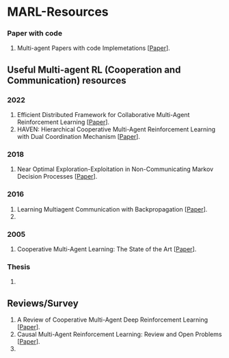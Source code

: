 # MARL-Resources
### Paper with code
1. Multi-agent Papers with code Implemetations [[Paper](https://paperswithcode.com/task/multi-agent-reinforcement-learning/latest)].

## Useful Multi-agent RL (Cooperation and Communication) resources 

### 2022
1. Efficient Distributed Framework for Collaborative Multi-Agent Reinforcement Learning [[Paper](https://arxiv.org/abs/2205.05248)].
2. HAVEN: Hierarchical Cooperative Multi-Agent Reinforcement Learning with Dual Coordination Mechanism [[Paper](https://arxiv.org/abs/2110.07246)].

### 2018
1. Near Optimal Exploration-Exploitation in Non-Communicating Markov Decision Processes [[Paper](https://core.ac.uk/display/162958554?source=2)].

### 2016
1. Learning Multiagent Communication with Backpropagation [[Paper](https://papers.nips.cc/paper/2016/hash/55b1927fdafef39c48e5b73b5d61ea60-Abstract.html)].
2. 


### 2005
1. Cooperative Multi-Agent Learning: The State of the Art [[Paper](https://link.springer.com/article/10.1007/s10458-005-2631-2)].

### Thesis
1. 

## Reviews/Survey
1. A Review of Cooperative Multi-Agent Deep Reinforcement Learning [[Paper](https://deepai.org/publication/a-review-of-cooperative-multi-agent-deep-reinforcement-learning)].
2. Causal Multi-Agent Reinforcement Learning: Review and Open Problems [[Paper](https://deepai.org/publication/causal-multi-agent-reinforcement-learning-review-and-open-problems)].
3. 
